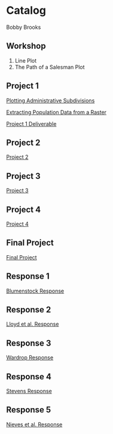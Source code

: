 # Catalog

Bobby Brooks

## Workshop

1. Line Plot
2. The Path of a Salesman Plot

## Project 1

[Plotting Administrative Subdivisions](https://github.com/bobbybWM/Workshop-1/blob/master/Administrative%20Subdivisions%20of%20Peru.md)

[Extracting Population Data from a Raster](https://github.com/bobbybWM/Workshop-1/blob/master/Lima%20Population.md)

[Project 1 Deliverable](https://github.com/bobbybWM/Workshop-1/blob/master/Project%201%20Deliverable.md)

## Project 2
[Project 2](https://github.com/bobbybWM/Workshop-1/blob/master/Project2.md)

## Project 3
[Project 3](https://github.com/bobbybWM/Workshop-1/blob/master/Project3.md)

## Project 4 
[Project 4](https://github.com/bobbybWM/Workshop-1/blob/master/Project4.md)

## Final Project
[Final Project](https://github.com/bobbybWM/Workshop-1/blob/master/FinalProject.md)

## Response 1
[Blumenstock Response](https://github.com/bobbybWM/Workshop-1/blob/master/blumenstock.md)



## Response 2
[Lloyd et al. Response](https://github.com/bobbybWM/Workshop-1/commit/624bf88fc128e16b51ba12d876b9d9c44af16051?diff=split)

## Response 3
[Wardrop Response](https://github.com/bobbybWM/Workshop-1/blob/master/Wardrop%20Response.md)

## Response 4
[Stevens Response](https://github.com/bobbybWM/Workshop-1/blob/master/Stevens%20Response.md)

## Response 5
[Nieves et al. Response](https://github.com/bobbybWM/Workshop-1/blob/master/Nieves%20Response.md)
